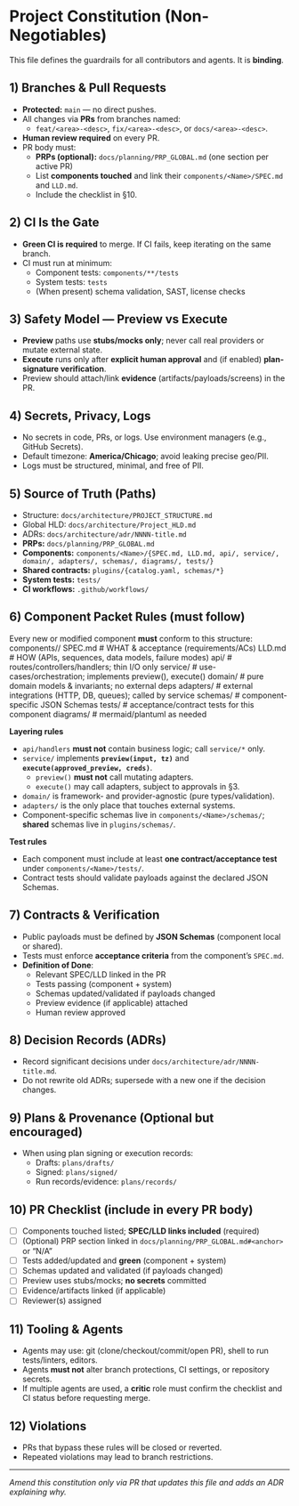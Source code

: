 # Project Constitution (Non-Negotiables)

This file defines the guardrails for all contributors and agents. It is **binding**.

## 1) Branches & Pull Requests
- **Protected:** `main` — no direct pushes.
- All changes via **PRs** from branches named:
  - `feat/<area>-<desc>`, `fix/<area>-<desc>`, or `docs/<area>-<desc>`.
- **Human review required** on every PR.
- PR body must:
  - **PRPs (optional):** `docs/planning/PRP_GLOBAL.md` (one section per active PR)
  - List **components touched** and link their `components/<Name>/SPEC.md` and `LLD.md`.
  - Include the checklist in §10.

## 2) CI Is the Gate
- **Green CI is required** to merge. If CI fails, keep iterating on the same branch.
- CI must run at minimum:
  - Component tests: `components/**/tests`
  - System tests: `tests`
  - (When present) schema validation, SAST, license checks

## 3) Safety Model — Preview vs Execute
- **Preview** paths use **stubs/mocks only**; never call real providers or mutate external state.
- **Execute** runs only after **explicit human approval** and (if enabled) **plan-signature verification**.
- Preview should attach/link **evidence** (artifacts/payloads/screens) in the PR.

## 4) Secrets, Privacy, Logs
- No secrets in code, PRs, or logs. Use environment managers (e.g., GitHub Secrets).
- Default timezone: **America/Chicago**; avoid leaking precise geo/PII.
- Logs must be structured, minimal, and free of PII.

## 5) Source of Truth (Paths)
- Structure: `docs/architecture/PROJECT_STRUCTURE.md`
- Global HLD: `docs/architecture/Project_HLD.md`
- ADRs: `docs/architecture/adr/NNNN-title.md`
- **PRPs:** `docs/planning/PRP_GLOBAL.md`
- **Components:** `components/<Name>/{SPEC.md, LLD.md, api/, service/, domain/, adapters/, schemas/, diagrams/, tests/}`
- **Shared contracts:** `plugins/{catalog.yaml, schemas/*}`
- **System tests:** `tests/`
- **CI workflows:** `.github/workflows/`

## 6) Component Packet Rules (must follow)
Every new or modified component **must** conform to this structure:
components/<Name>/
SPEC.md # WHAT & acceptance (requirements/ACs)
LLD.md # HOW (APIs, sequences, data models, failure modes)
api/ # routes/controllers/handlers; thin I/O only
service/ # use-cases/orchestration; implements preview(), execute()
domain/ # pure domain models & invariants; no external deps
adapters/ # external integrations (HTTP, DB, queues); called by service
schemas/ # component-specific JSON Schemas
tests/ # acceptance/contract tests for this component
diagrams/ # mermaid/plantuml as needed


**Layering rules**
- `api/handlers` **must not** contain business logic; call `service/*` only.
- `service/` implements **`preview(input, tz)`** and **`execute(approved_preview, creds)`**.
  - `preview()` **must not** call mutating adapters.
  - `execute()` may call adapters, subject to approvals in §3.
- `domain/` is framework- and provider-agnostic (pure types/validation).
- `adapters/` is the only place that touches external systems.
- Component-specific schemas live in `components/<Name>/schemas/`; **shared** schemas live in `plugins/schemas/`.

**Test rules**
- Each component must include at least **one contract/acceptance test** under `components/<Name>/tests/`.
- Contract tests should validate payloads against the declared JSON Schemas.

## 7) Contracts & Verification
- Public payloads must be defined by **JSON Schemas** (component local or shared).
- Tests must enforce **acceptance criteria** from the component’s `SPEC.md`.
- **Definition of Done**:
  - Relevant SPEC/LLD linked in the PR
  - Tests passing (component + system)
  - Schemas updated/validated if payloads changed
  - Preview evidence (if applicable) attached
  - Human review approved

## 8) Decision Records (ADRs)
- Record significant decisions under `docs/architecture/adr/NNNN-title.md`.
- Do not rewrite old ADRs; supersede with a new one if the decision changes.

## 9) Plans & Provenance (Optional but encouraged)
- When using plan signing or execution records:
  - Drafts: `plans/drafts/`
  - Signed: `plans/signed/`
  - Run records/evidence: `plans/records/`

## 10) PR Checklist (include in every PR body)
- [ ] Components touched listed; **SPEC/LLD links included** (required)
- [ ] (Optional) PRP section linked in `docs/planning/PRP_GLOBAL.md#<anchor>` or “N/A”
- [ ] Tests added/updated and **green** (component + system)
- [ ] Schemas updated and validated (if payloads changed)
- [ ] Preview uses stubs/mocks; **no secrets** committed
- [ ] Evidence/artifacts linked (if applicable)
- [ ] Reviewer(s) assigned

## 11) Tooling & Agents
- Agents may use: git (clone/checkout/commit/open PR), shell to run tests/linters, editors.
- Agents **must not** alter branch protections, CI settings, or repository secrets.
- If multiple agents are used, a **critic** role must confirm the checklist and CI status before requesting merge.

## 12) Violations
- PRs that bypass these rules will be closed or reverted.
- Repeated violations may lead to branch restrictions.

---
_Amend this constitution only via PR that updates this file and adds an ADR explaining why._
